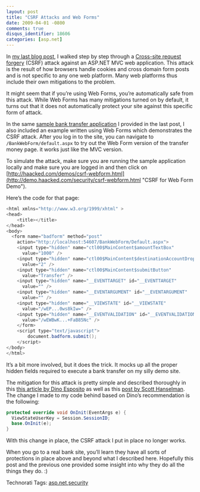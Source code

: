 ```yaml
---
layout: post
title: "CSRF Attacks and Web Forms"
date: 2009-04-01 -0800
comments: true
disqus_identifier: 18606
categories: [asp.net]
---
```

In [my last blog
post](http://haacked.com/archive/2009/04/02/anatomy-of-csrf-attack.aspx "Anatomy of a CSRF attack"),
I walked step by step through a [Cross-site request
forgery](http://en.wikipedia.org/wiki/CSRF "CSRF on Wikipedia") (CSRF)
attack against an ASP.NET MVC web application. This attack is the result
of how browsers handle cookies and cross domain form posts and is not
specific to any one web platform. Many web platforms thus include their
own mitigations to the problem.

It might seem that if you’re using Web Forms, you’re automatically safe
from this attack. While Web Forms has many mitigations turned on by
default, it turns out that it does not automatically protect your site
against this specific form of attack.

In the same [sample bank transfer
application](http://code.haacked.com/mvc-2/CsrfDemo.zip "Bank Transfer CSRF Demo")
I provided in the last post, I also included an example written using
Web Forms which demonstrates the CSRF attack. After you log in to the
site, you can navigate to `/BankWebForm/default.aspx` to try out the Web
Form version of the transfer money page. it works just like the MVC
version.

To simulate the attack, make sure you are running the sample application
locally and make sure you are logged in and then click on
[http://haacked.com/demos/csrf-webform.html](http://demo.haacked.com/security/csrf-webform.html "CSRF for Web Form Demo").

Here’s the code for that page:

```csharp
<html xmlns="http://www.w3.org/1999/xhtml" >
<head>
    <title></title>
</head>
<body>
  <form name="badform" method="post"
    action="http://localhost:54607/BankWebForm/Default.aspx">
    <input type="hidden" name="ctl00$MainContent$amountTextBox"
      value="1000" />
    <input type="hidden" name="ctl00$MainContent$destinationAccountDropDown"
      value="2" />
    <input type="hidden" name="ctl00$MainContent$submitButton"
      value="Transfer" />
    <input type="hidden" name="__EVENTTARGET" id="__EVENTTARGET"
      value="" />
    <input type="hidden" name="__EVENTARGUMENT" id="__EVENTARGUMENT"
      value="" />
    <input type="hidden" name="__VIEWSTATE" id="__VIEWSTATE"
      value="/wEP...0ws8kIw=" />
    <input type="hidden" name="__EVENTVALIDATION" id="__EVENTVALIDATION"
      value="/wEWBwK...+FaB85Nc" />
    </form>
    <script type="text/javascript">
        document.badform.submit();
    </script>
</body>
</html>
```

It’s a bit more involved, but it does the trick. It mocks up all the
proper hidden fields required to execute a bank transfer on my silly
demo site.

The mitigation for this attack is pretty simple and described thoroughly
in this [this article by Dino
Esposito](http://msdn.microsoft.com/en-us/library/ms972969.aspx "Take Advantage of ASP.NET Built-in Features to Fend Off Web Attacks")
as well as this [post by Scott
Hanselman](http://www.hanselman.com/blog/ViewStateUserKeyMakesViewStateMoreTamperresistant.aspx%20 "ViewState").
The change I made to my code behind based on Dino’s recommendation is
the following:

```csharp
protected override void OnInit(EventArgs e) {
  ViewStateUserKey = Session.SessionID;
  base.OnInit(e);
}
```

With this change in place, the CSRF attack I put in place no longer
works.

When you go to a real bank site, you’ll learn they have all sorts of
protections in place above and beyond what I described here. Hopefully
this post and the previous one provided some insight into why they do
all the things they do. :)

Technorati Tags:
[asp.net](http://technorati.com/tags/asp.net),[security](http://technorati.com/tags/security)

